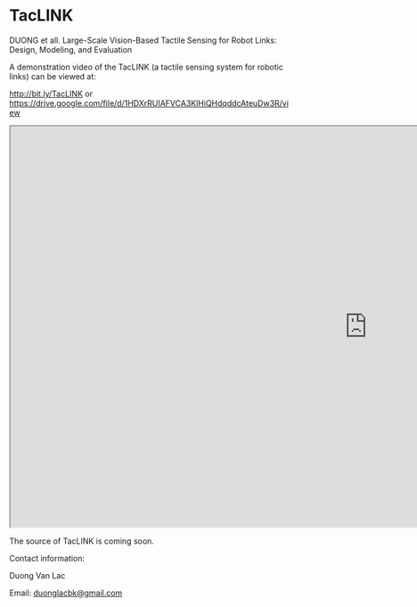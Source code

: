 # TacLINK
DUONG et all. Large-Scale Vision-Based Tactile Sensing for Robot Links: Design, Modeling, and Evaluation

A demonstration video of the TacLINK (a tactile sensing system for robotic links) can be viewed at:

http://bit.ly/TacLINK
or 
https://drive.google.com/file/d/1HDXrRUIAFVCA3KlHiQHdqddcAteuDw3R/view


<iframe src="https://drive.google.com/file/d/1HDXrRUIAFVCA3KlHiQHdqddcAteuDw3R/preview" width="1280" height="720"></iframe>

The source of TacLINK is coming soon.

Contact information:

Duong Van Lac

Email: duonglacbk@gmail.com
